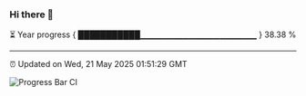 ### Hi there 👋

⏳ Year progress { ███████████▁▁▁▁▁▁▁▁▁▁▁▁▁▁▁▁▁▁▁ } 38.38 %

---

⏰ Updated on Wed, 21 May 2025 01:51:29 GMT

![Progress Bar CI](https://github.com/liununu/liununu/workflows/Progress%20Bar%20CI/badge.svg)
